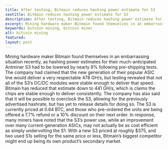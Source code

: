 ```yaml
---
title: After testing, Bitmain reduces hashing power estimate for S3
seotitle: Bitmain reduces hashing power estimate for S3
description: After testing, Bitmain reduces hashing power estimate for S3
excerpt: Mining hardware maker Bitmain found themselves in an embarrassing situation recently
keywords: bitcoin mining, bitcoin miner
alt: bitcoin mining
featured: 
layout: post
---
```


Mining hardware maker Bitmain found themselves in an embarrassing situation recently, as hashing power estimates for their much-anticipated Antminer S3 had to be lowered by nearly 8% following pre-shipping tests. The company had claimed that the new generation of their popular ASIC line would deliver a very respectable 478 GH/s, but testing revealed that not all of the S3’s DC/DC modules were stable enough to deliver that speed.
Bitmain has reduced that estimate down to 441 GH/s, which is claims the chips are stable enough to deliver consistently. The company has also said that it will be possible to overclock the S3, allowing for the previously advertised hashrate, but has yet to release details for doing so.
The S3 is currently priced at 0.64 BTC, and those who pre-ordered the units are being offered a 7.7% refund or a 10% discount on their next order.
In response, many miners have noted that the S3’s power use, while an improvement over many current-generation ASICs, may not actually be as cost efficient as simply undervolting the S1. With a new S3 priced at roughly $375, and two used S1s selling for the same price or less, Bitmain’s biggest competitor might end up being its own product’s secondary market.
